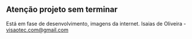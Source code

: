 ## Atenção projeto sem terminar
Está em fase de desenvolvimento, imagens da internet.
Isaias de Oliveira - visaotec.com@gmail.com
